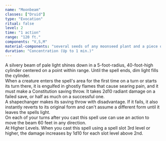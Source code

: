 ```yaml
---
name: "Moonbeam"
classes: ["Druid"]
type: "Evocation"
ritual: false
level: 2
time: "1 action"
range: "120 ft."
components: "V,S,M"
material-components: "several seeds of any moonseed plant and a piece of opalescent feldspar"
duration: "Concentration (Up to 1 min.)"
---
```

A silvery beam of pale light shines down in a 5-foot-radius, 40-foot-high cylinder centered on a point within range.
Until the spell ends, dim light fills the cylinder.
</br>
When a creature enters the spell's area for the first time
on a turn or starts its turn there, it is engulfed in ghostly flames that cause searing pain, and it must make a
Constitution saving throw. It takes 2d10 radiant damage on a failed save, or half as much on a successful one.
</br>
A shapechanger makes its saving throw with disadvantage. If it fails, it also instantly reverts to its original form
and can't assume a different form until it leaves the spells light.
</br>
On each of your turns after you cast this
spell use can use an action to move the beam 60 feet in any direction.
</br>
At Higher Levels. When you cast this
spell using a spell slot 3rd level or higher, the damage increases by 1d10 for each slot level above 2nd.
